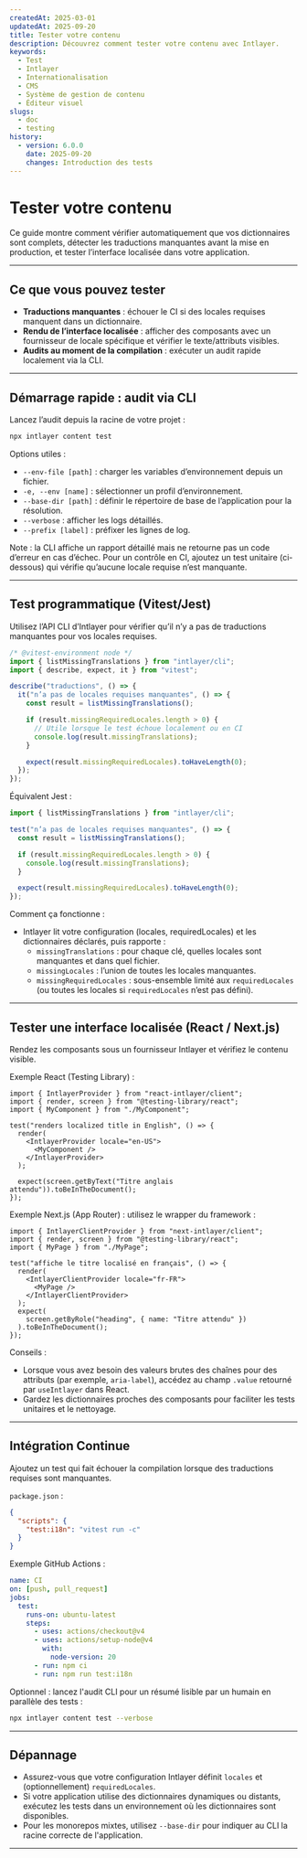 ```yaml
---
createdAt: 2025-03-01
updatedAt: 2025-09-20
title: Tester votre contenu
description: Découvrez comment tester votre contenu avec Intlayer.
keywords:
  - Test
  - Intlayer
  - Internationalisation
  - CMS
  - Système de gestion de contenu
  - Éditeur visuel
slugs:
  - doc
  - testing
history:
  - version: 6.0.0
    date: 2025-09-20
    changes: Introduction des tests
---
```


# Tester votre contenu

Ce guide montre comment vérifier automatiquement que vos dictionnaires sont complets, détecter les traductions manquantes avant la mise en production, et tester l’interface localisée dans votre application.

---

## Ce que vous pouvez tester

- **Traductions manquantes** : échouer le CI si des locales requises manquent dans un dictionnaire.
- **Rendu de l’interface localisée** : afficher des composants avec un fournisseur de locale spécifique et vérifier le texte/attributs visibles.
- **Audits au moment de la compilation** : exécuter un audit rapide localement via la CLI.

---

## Démarrage rapide : audit via CLI

Lancez l’audit depuis la racine de votre projet :

```bash
npx intlayer content test
```

Options utiles :

- `--env-file [path]` : charger les variables d’environnement depuis un fichier.
- `-e, --env [name]` : sélectionner un profil d’environnement.
- `--base-dir [path]` : définir le répertoire de base de l’application pour la résolution.
- `--verbose` : afficher les logs détaillés.
- `--prefix [label]` : préfixer les lignes de log.

Note : la CLI affiche un rapport détaillé mais ne retourne pas un code d’erreur en cas d’échec. Pour un contrôle en CI, ajoutez un test unitaire (ci-dessous) qui vérifie qu’aucune locale requise n’est manquante.

---

## Test programmatique (Vitest/Jest)

Utilisez l’API CLI d’Intlayer pour vérifier qu’il n’y a pas de traductions manquantes pour vos locales requises.

```ts fileName=i18n.test.ts
/* @vitest-environment node */
import { listMissingTranslations } from "intlayer/cli";
import { describe, expect, it } from "vitest";

describe("traductions", () => {
  it("n’a pas de locales requises manquantes", () => {
    const result = listMissingTranslations();

    if (result.missingRequiredLocales.length > 0) {
      // Utile lorsque le test échoue localement ou en CI
      console.log(result.missingTranslations);
    }

    expect(result.missingRequiredLocales).toHaveLength(0);
  });
});
```

Équivalent Jest :

```ts fileName=i18n.test.ts
import { listMissingTranslations } from "intlayer/cli";

test("n’a pas de locales requises manquantes", () => {
  const result = listMissingTranslations();

  if (result.missingRequiredLocales.length > 0) {
    console.log(result.missingTranslations);
  }

  expect(result.missingRequiredLocales).toHaveLength(0);
});
```

Comment ça fonctionne :

- Intlayer lit votre configuration (locales, requiredLocales) et les dictionnaires déclarés, puis rapporte :
  - `missingTranslations` : pour chaque clé, quelles locales sont manquantes et dans quel fichier.
  - `missingLocales` : l’union de toutes les locales manquantes.
  - `missingRequiredLocales` : sous-ensemble limité aux `requiredLocales` (ou toutes les locales si `requiredLocales` n’est pas défini).

---

## Tester une interface localisée (React / Next.js)

Rendez les composants sous un fournisseur Intlayer et vérifiez le contenu visible.

Exemple React (Testing Library) :

```tsx
import { IntlayerProvider } from "react-intlayer/client";
import { render, screen } from "@testing-library/react";
import { MyComponent } from "./MyComponent";

test("renders localized title in English", () => {
  render(
    <IntlayerProvider locale="en-US">
      <MyComponent />
    </IntlayerProvider>
  );

  expect(screen.getByText("Titre anglais attendu")).toBeInTheDocument();
});
```

Exemple Next.js (App Router) : utilisez le wrapper du framework :

```tsx
import { IntlayerClientProvider } from "next-intlayer/client";
import { render, screen } from "@testing-library/react";
import { MyPage } from "./MyPage";

test("affiche le titre localisé en français", () => {
  render(
    <IntlayerClientProvider locale="fr-FR">
      <MyPage />
    </IntlayerClientProvider>
  );
  expect(
    screen.getByRole("heading", { name: "Titre attendu" })
  ).toBeInTheDocument();
});
```

Conseils :

- Lorsque vous avez besoin des valeurs brutes des chaînes pour des attributs (par exemple, `aria-label`), accédez au champ `.value` retourné par `useIntlayer` dans React.
- Gardez les dictionnaires proches des composants pour faciliter les tests unitaires et le nettoyage.

---

## Intégration Continue

Ajoutez un test qui fait échouer la compilation lorsque des traductions requises sont manquantes.

`package.json` :

```json
{
  "scripts": {
    "test:i18n": "vitest run -c"
  }
}
```

Exemple GitHub Actions :

```yaml
name: CI
on: [push, pull_request]
jobs:
  test:
    runs-on: ubuntu-latest
    steps:
      - uses: actions/checkout@v4
      - uses: actions/setup-node@v4
        with:
          node-version: 20
      - run: npm ci
      - run: npm run test:i18n
```

Optionnel : lancez l'audit CLI pour un résumé lisible par un humain en parallèle des tests :

```bash
npx intlayer content test --verbose
```

---

## Dépannage

- Assurez-vous que votre configuration Intlayer définit `locales` et (optionnellement) `requiredLocales`.
- Si votre application utilise des dictionnaires dynamiques ou distants, exécutez les tests dans un environnement où les dictionnaires sont disponibles.
- Pour les monorepos mixtes, utilisez `--base-dir` pour indiquer au CLI la racine correcte de l'application.

---
